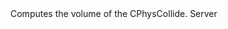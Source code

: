 <function name="objectparams_t" parent="physcollide" type="libraryfunc">
	<description>
		Computes the volume of the CPhysCollide.
		<added version="0.7"></added>
	</description>
	<realm>Server</realm>
	<args>
		<arg name="collide" type="CPhysCollide "></arg>
	</args>
	<rets>
		<ret name="" type="number"></ret>
	</rets>
</function>